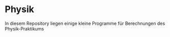 # Physik
In diesem Repository liegen einige kleine Programme für Berechnungen des Physik-Praktikums

